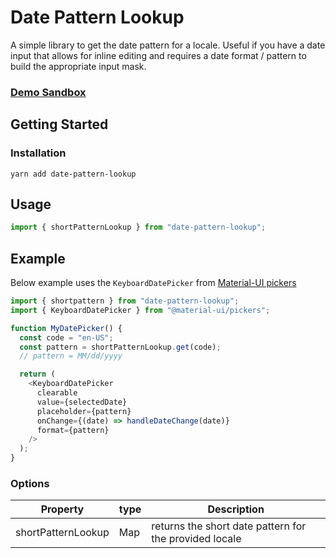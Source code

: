 # Date Pattern Lookup

A simple library to get the date pattern for a locale. Useful if you have a date input that allows for inline editing and requires a date format / pattern to build the appropriate input mask.

### [Demo Sandbox](https://codesandbox.io/s/zen-worker-o7l9y?file=/src/App.js)

## Getting Started

### Installation

```
yarn add date-pattern-lookup
```

## Usage

```javascript
import { shortPatternLookup } from "date-pattern-lookup";
```

## Example

Below example uses the `KeyboardDatePicker` from [Material-UI pickers](https://material-ui-pickers.dev/api/KeyboardDatePicker)

```javascript
import { shortpattern } from "date-pattern-lookup";
import { KeyboardDatePicker } from "@material-ui/pickers";

function MyDatePicker() {
  const code = "en-US";
  const pattern = shortPatternLookup.get(code);
  // pattern = MM/dd/yyyy

  return (
    <KeyboardDatePicker
      clearable
      value={selectedDate}
      placeholder={pattern}
      onChange={(date) => handleDateChange(date)}
      format={pattern}
    />
  );
}
```

### Options

| Property           | type | Description                                            |
| ------------------ | ---- | ------------------------------------------------------ |
| shortPatternLookup | Map  | returns the short date pattern for the provided locale |
